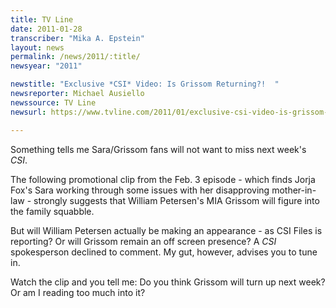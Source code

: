 ```yaml
---
title: TV Line
date: 2011-01-28
transcriber: "Mika A. Epstein"
layout: news
permalink: /news/2011/:title/
newsyear: "2011"

newstitle: "Exclusive *CSI* Video: Is Grissom Returning?!  "
newsreporter: Michael Ausiello
newssource: TV Line
newsurl: https://www.tvline.com/2011/01/exclusive-csi-video-is-grissom-returning/

---
```


Something tells me Sara/Grissom fans will not want to miss next week's *CSI*.

The following promotional clip from the Feb. 3 episode - which finds Jorja Fox's Sara working through some issues with her disapproving mother-in-law - strongly suggests that William Petersen's MIA Grissom will figure into the family squabble.

But will William Petersen actually be making an appearance - as CSI Files is reporting? Or will Grissom remain an off screen presence? A *CSI* spokesperson declined to comment. My gut, however, advises you to tune in.

Watch the clip and you tell me: Do you think Grissom will turn up next week? Or am I reading too much into it?
